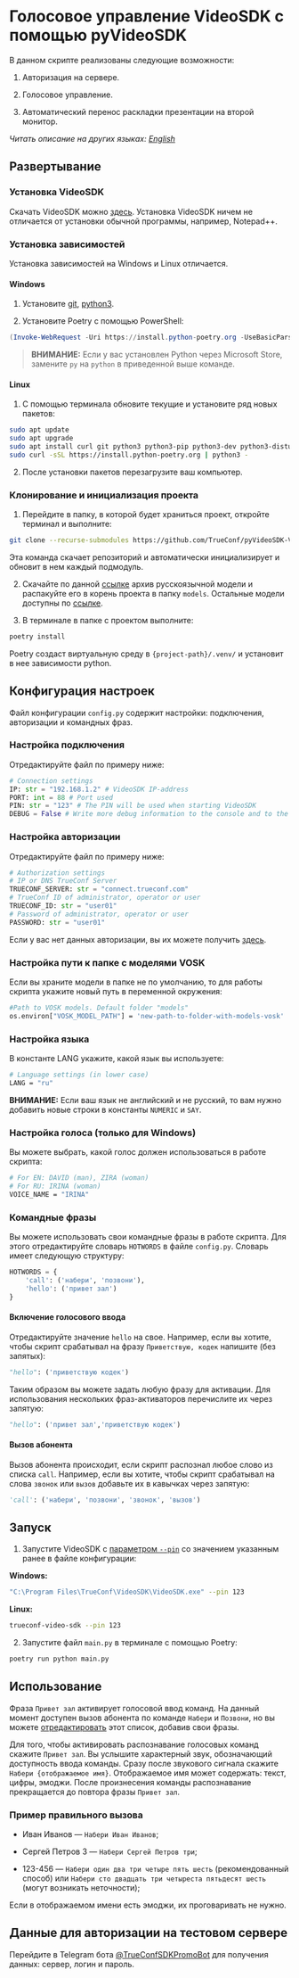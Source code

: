 # Голосовое управление VideoSDK с помощью pyVideoSDK

В данном скрипте реализованы следующие возможности:

1. Авторизация на сервере.

1. Голосовое управление.

1. Автоматический перенос раскладки презентации на второй монитор.

*Читать описание на других языках: [English](README.md)*

## Развертывание

### Установка VideoSDK

Скачать VideoSDK можно [здесь](https://github.com/TrueConf/pyVideoSDK/blob/main/download.md). Установка VideoSDK ничем не отличается от установки обычной программы, например, Notepad++.

### Установка зависимостей

Установка зависимостей на Windows и Linux отличается.

#### Windows

1. Установите [git](https://git-scm.com/), [python3](https://www.python.org/).

1. Установите Poetry с помощью PowerShell:

```powershell
(Invoke-WebRequest -Uri https://install.python-poetry.org -UseBasicParsing).Content | py -
```
>**ВНИМАНИЕ:** Если у вас установлен Python через Microsoft Store, замените `py` на `python` в приведенной выше команде.

#### Linux

1. C помощью терминала обновите текущие и установите ряд новых пакетов:

```sh
sudo apt update
sudo apt upgrade
sudo apt install curl git python3 python3-pip python3-dev python3-distutils festvox-ru festival-dev libportaudio2
sudo curl -sSL https://install.python-poetry.org | python3 -
```

2. После установки пакетов перезагрузите ваш компьютер.

### Клонирование и инициализация проекта

1. Перейдите в папку, в которой будет храниться проект, откройте терминал и выполните:

```sh
git clone --recurse-submodules https://github.com/TrueConf/pyVideoSDK-VoiceControl.git
```

Эта команда скачает репозиторий и автоматически инициализирует и обновит в нем каждый подмодуль.

2. Скачайте по данной [ссылке](https://alphacephei.com/vosk/models/vosk-model-small-ru-0.22.zip) архив русскоязычной модели и распакуйте его в корень проекта в папку `models`. Остальные модели доступны по [ссылке](https://alphacephei.com/vosk/models).

3. В терминале в папке с проектом выполните:

```sh
poetry install
```

Poetry создаст виртуальную среду в `{project-path}/.venv/` и установит в нее зависимости python.

## Конфигурация настроек

Файл конфигурации `config.py` содержит настройки: подключения, авторизации и командных фраз.

### Настройка подключения

Отредактируйте файл по примеру ниже:

```python
# Connection settings
IP: str = "192.168.1.2" # VideoSDK IP-address
PORT: int = 88 # Port used
PIN: str = "123" # The PIN will be used when starting VideoSDK
DEBUG = False # Write more debug information to the console and to the log-file
```

### Настройка авторизации

Отредактируйте файл по примеру ниже:

```python
# Authorization settings
# IP or DNS TrueConf Server
TRUECONF_SERVER: str = "connect.trueconf.com"
# TrueConf ID of administrator, operator or user
TRUECONF_ID: str = "user01"
# Password of administrator, operator or user
PASSWORD: str = "user01"
```

Если у вас нет данных авторизации, вы их можете получить [здесь](#данные-для-авторизации-на-тестовом-сервере).

### Настройка пути к папке с моделями VOSK

Если вы храните модели в папке не по умолчанию, то для работы скрипта укажите новый путь в переменной окружения:

```sh
#Path to VOSK models. Default folder "models"
os.environ["VOSK_MODEL_PATH"] = 'new-path-to-folder-with-models-vosk'
```

### Настройка языка

В константе LANG укажите, какой язык вы используете:

```sh
# Language settings (in lower case)
LANG = "ru"
```

**ВНИМАНИЕ:** Если ваш язык не английский и не русский, то вам нужно добавить новые строки в константы `NUMERIC` и `SAY`.

### Настройка голоса (только для Windows)

Вы можете выбрать, какой голос должен использоваться в работе скрипта:

```sh
# For EN: DAVID (man), ZIRA (woman)
# For RU: IRINA (woman) 
VOICE_NAME = "IRINA"
```

### Командные фразы

Вы можете использовать свои командные фразы в работе скрипта. Для этого отредактируйте словарь `HOTWORDS` в файлe `config.py`. Словарь имеет следующую структуру:

```python
HOTWORDS = {
    'call': ('набери', 'позвони'),
    'hello': ('привет зал')
}
```

#### Включение голосового ввода

Отредактируйте значение `hello` на свое. Например, если вы хотите, чтобы скрипт срабатывал на фразу `Приветствую, кодек` напишите (без запятых):

```python
"hello": ('приветствую кодек')
```

Таким образом вы можете задать любую фразу для активации. Для использования нескольких фраз-активаторов перечислите их через запятую:

```python
"hello": ('привет зал','приветствую кодек')
```

#### Вызов абонента

Вызов абонента происходит, если скрипт распознал любое слово из списка `call`. Например, если вы хотите, чтобы скрипт срабатывал на слова `звонок` или `вызов` добавьте их в кавычках через запятую:

```python
'call': ('набери', 'позвони', 'звонок', 'вызов')
```

## Запуск

1. Запустите VideoSDK с [параметром `--pin`](https://docs.trueconf.com/videosdk/introduction/commandline#pin) со значением указанным ранее в файле конфигурации:

**Windows:**

```sh
"C:\Program Files\TrueConf\VideoSDK\VideoSDK.exe" --pin 123
```

**Linux:**

```sh
trueconf-video-sdk --pin 123
```

2. Запустите файл `main.py` в терминале с помощью Poetry:

```sh
poetry run python main.py
```

## Использование

Фраза `Привет зал` активирует голосовой ввод команд. На данный момент доступен вызов абонента по команде `Набери` и `Позвони`, но вы можете [отредактировать](#командные-фразы) этот список, добавив свои фразы.

Для того, чтобы активировать распознавание голосовых команд скажите `Привет зал`. Вы услышите характерный звук, обозначающий доступность ввода команды. Сразу после звукового сигнала скажите `Набери {отображаемое имя}`. Отображаемое имя может содержать: текст, цифры, эмоджи. После произнесения команды распознавание прекращается до повтора фразы `Привет зал`.

### Пример правильного вызова

* Иван Иванов — `Набери Иван Иванов`;

* Сергей Петров 3 — `Набери Сергей Петров три`;

* 123-456 — `Набери один два три четыре пять шесть` (рекомендованный способ) или `Набери сто двадцать три четыреста пятьдесят шесть` (могут возникать неточности);

Если в отображаемом имени есть эмоджи, их проговаривать не нужно.

## Данные для авторизации на тестовом сервере

Перейдите в Telegram бота [@TrueConfSDKPromoBot](https://t.me/TrueConfSDKPromoBot) для получения данных: сервер, логин и пароль.
